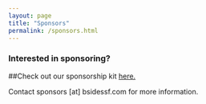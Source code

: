 ```yaml
---
layout: page
title: "Sponsors"
permalink: /sponsors.html
--- 
```


### Interested in sponsoring?

##Check out our sponsorship kit [here.](https://drive.google.com/file/d/0B4AZp6zKOTrDWGFUazFvQ25oQW8/view?usp=sharing)

Contact sponsors [at] bsidessf.com for more information.
